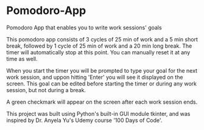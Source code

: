 # Pomodoro-App
Pomodoro App that enables you to write work sessions' goals

This pomodoro app consists of 3 cycles of 25 min of work and a 5 min short break, followed by 1 cycle of 25 min of work and a 20 min long break.
The timer will automatically stop at this point. You can manually reset it at any time as well.

When you start the timer you will be prompted to type your goal for the next work session, and uppon hitting 'Enter' you will see it displayed on the screen.
This goal can be edited before starting the timer or during any work session, but not during a break.

A green checkmark will appear on the screen after each work session ends.

This project was built using Python's built-in GUI module tkinter, and was inspired by Dr. Anyela Yu's Udemy course '100 Days of Code'.

